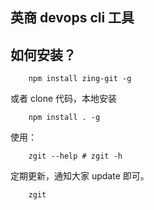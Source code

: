 ## 英商 devops cli 工具     

 
 
## 如何安装？

```shell
    npm install zing-git -g
```

或者 clone 代码，本地安装

```shell
    npm install . -g
```

使用：

```
    zgit --help # zgit -h
```    
定期更新，通知大家 update 即可。

```shell
    zgit 